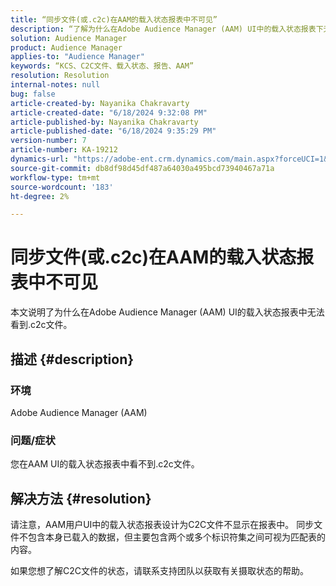 ```yaml
---
title: “同步文件(或.c2c)在AAM的载入状态报表中不可见”
description: “了解为什么在Adobe Audience Manager (AAM) UI中的载入状态报表下无法看到C2C文件。”
solution: Audience Manager
product: Audience Manager
applies-to: "Audience Manager"
keywords: “KCS、C2C文件、载入状态、报告、AAM”
resolution: Resolution
internal-notes: null
bug: false
article-created-by: Nayanika Chakravarty
article-created-date: "6/18/2024 9:32:08 PM"
article-published-by: Nayanika Chakravarty
article-published-date: "6/18/2024 9:35:29 PM"
version-number: 7
article-number: KA-19212
dynamics-url: "https://adobe-ent.crm.dynamics.com/main.aspx?forceUCI=1&pagetype=entityrecord&etn=knowledgearticle&id=42c5b831-ba2d-ef11-840a-000d3a5b439f"
source-git-commit: db8df98d45df487a64030a495bcd73940467a71a
workflow-type: tm+mt
source-wordcount: '183'
ht-degree: 2%

---
```


# 同步文件(或.c2c)在AAM的载入状态报表中不可见


本文说明了为什么在Adobe Audience Manager (AAM) UI的载入状态报表中无法看到.c2c文件。

## 描述 {#description}


### <b>环境</b>

Adobe Audience Manager (AAM)

### <b>问题/症状</b>

您在AAM UI的载入状态报表中看不到.c2c文件。


## 解决方法 {#resolution}


请注意，AAM用户UI中的载入状态报表设计为C2C文件不显示在报表中。 同步文件不包含本身已载入的数据，但主要包含两个或多个标识符集之间可视为匹配表的内容。

如果您想了解C2C文件的状态，请联系支持团队以获取有关摄取状态的帮助。

